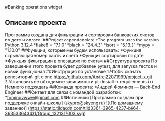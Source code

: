 #Banking operations widget
## Описание проекта
Программа создана для фильтрации и сортировки банковских счетов по дате и оплате.
##Project dependencies:
*The program uses the version Python 3.12.4
*flake8 = "7.1.0"
*black = "24.4.2"
*isort = "5.13.2"
*mypy = "1.10.0"
##Функции, которые мы будем использовать:
*Функция скрывающая номер карты и счета
*Функция сортировки по дате
*Функция фильтрации в операциях по счетам
##Структура проекта
По завершении этого проекта будет добавлен pytest, для запуска тестов и новый функционал
##Инструкция по установке
1.Чтобы скачать репозиторий:
git clone https://github.com/Andrej22071999/project-x.git
2.Установить не обходимые зависимости
pip install -r requirements.txt
Немного подождать
##Команда проекта:
*Андрей Фоминов — Back-End Engineer
##Контакт для связи с командой разработки:
*fominovwww@gmail.com
##Источники
[Программа создана при поддержке онлайн-школы] (skypro@skyeng.ru) ![(По домашнему заданию)] (https://static.tildacdn.com/tild3364-3965-4237-b664-363533643431/Group_1321317003.svg) 



